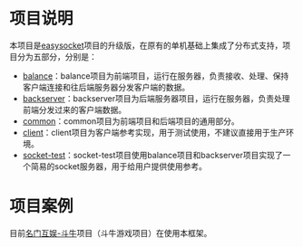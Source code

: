 # 项目说明
本项目是[easysocket](https://github.com/935237604/easysocket "easysocket")项目的升级版，在原有的单机基础上集成了分布式支持，项目分为五部分，分别是：
- [balance](https://github.com/935237604/socket/tree/master/balance "balance")：balance项目为前端项目，运行在服务器，负责接收、处理、保持客户端连接和往后端服务器分发客户端的数据。
- [backserver](https://github.com/935237604/socket/tree/master/backserver "backserver")：backserver项目为后端服务器项目，运行在服务器，负责处理前端分发过来的客户端数据。
- [common](https://github.com/935237604/socket/tree/master/common "common")：common项目为前端项目和后端项目的通用部分。
- [client](https://github.com/935237604/socket/tree/master/client "client")：client项目为客户端参考实现，用于测试使用，不建议直接用于生产环境。
- [socket-test](https://github.com/935237604/socket/tree/master/socket-test "socket-test")：socket-test项目使用balance项目和backserver项目实现了一个简易的socket服务器，用于给用户提供使用参考。

# 项目案例
目前[名门互娱-斗牛](https://mingmen.mingmenhuyu.com/share/wie.html "名门互娱-斗牛")项目（斗牛游戏项目）在使用本框架。
